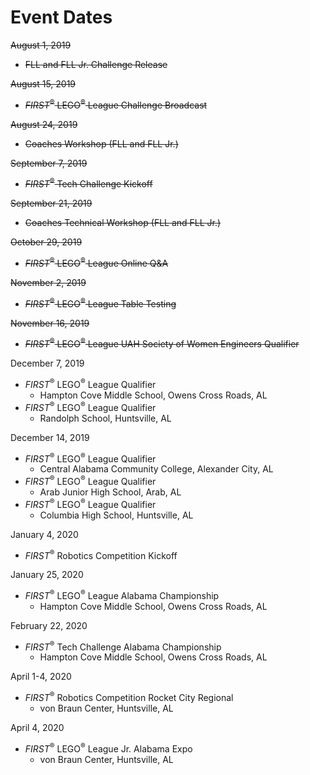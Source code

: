 # Event Dates

~~August 1, 2019~~
- ~~FLL and FLL Jr. Challenge Release~~

~~August 15, 2019~~
- ~~*FIRST*<sup>&reg;</sup> LEGO<sup>&reg;</sup> League Challenge Broadcast~~

~~August 24, 2019~~
- ~~Coaches Workshop (FLL and FLL Jr.)~~
    
~~September 7, 2019~~
- ~~*FIRST*<sup>&reg;</sup> Tech Challenge Kickoff~~

~~September 21, 2019~~
- ~~Coaches Technical Workshop (FLL and FLL Jr.)~~

~~October 29, 2019~~
- ~~*FIRST*<sup>&reg;</sup> LEGO<sup>&reg;</sup> League Online Q&A~~

~~November 2, 2019~~
- ~~*FIRST*<sup>&reg;</sup> LEGO<sup>&reg;</sup> League Table Testing~~

~~November 16, 2019~~
- ~~*FIRST*<sup>&reg;</sup> LEGO<sup>&reg;</sup> League UAH Society of Women Engineers Qualifier~~

December 7, 2019
- *FIRST*<sup>&reg;</sup> LEGO<sup>&reg;</sup> League Qualifier
  - Hampton Cove Middle School, Owens Cross Roads, AL
- *FIRST*<sup>&reg;</sup> LEGO<sup>&reg;</sup> League Qualifier
  - Randolph School, Huntsville, AL

December 14, 2019
- *FIRST*<sup>&reg;</sup> LEGO<sup>&reg;</sup> League Qualifier
  - Central Alabama Community College, Alexander City, AL
- *FIRST*<sup>&reg;</sup> LEGO<sup>&reg;</sup> League Qualifier
  - Arab Junior High School, Arab, AL
- *FIRST*<sup>&reg;</sup> LEGO<sup>&reg;</sup> League Qualifier
  - Columbia High School, Huntsville, AL

January 4, 2020
- *FIRST*<sup>&reg;</sup> Robotics Competition Kickoff

January 25, 2020
- *FIRST*<sup>&reg;</sup> LEGO<sup>&reg;</sup> League Alabama Championship
  - Hampton Cove Middle School, Owens Cross Roads, AL

February 22, 2020
- *FIRST*<sup>&reg;</sup> Tech Challenge Alabama Championship
  - Hampton Cove Middle School, Owens Cross Roads, AL
    
April 1-4, 2020
- *FIRST*<sup>&reg;</sup> Robotics Competition Rocket City Regional
  - von Braun Center, Huntsville, AL

April 4, 2020
- *FIRST*<sup>&reg;</sup> LEGO<sup>&reg;</sup> League Jr. Alabama Expo
  - von Braun Center, Huntsville, AL
